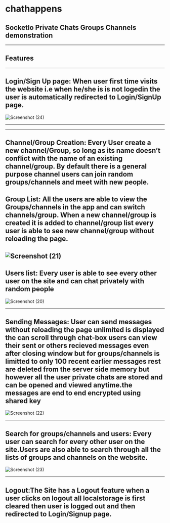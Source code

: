 # chathappens

SocketIo Private Chats Groups Channels demonstration
---

---
## Features
---
Login/Sign Up page: When user first time visits the website i.e when he/she is is not logedin the user is automatically redirected to Login/SignUp page.
---
![Screenshot (24)](https://user-images.githubusercontent.com/61535855/118099992-939e9300-b3f3-11eb-9d1f-f660457b0e18.png)

---
---
Channel/Group Creation: Every User create a new channel/Group, so long as its name doesn’t conflict with the name of an existing channel/group. By default there is a general purpose channel users can join random groups/channels and meet with new people.
---
Group List: All the users are able to view the Groups/channels in the app and can switch channels/group. When a new channel/group is created it is added to channel/group list every user is able to see new channel/group without reloading the page.
---
![Screenshot (21)](https://user-images.githubusercontent.com/61535855/118099150-7917ea00-b3f2-11eb-81b8-e7e46d947d4a.png)
---
Users list: Every user is able to see every other user on the site and can chat privately with random people
---
![Screenshot (20)](https://user-images.githubusercontent.com/61535855/118099021-4e2d9600-b3f2-11eb-8ec4-ab1014fa982d.png)

---
Sending Messages: User can send messages without reloading the page unlimited is displayed the can scroll through chat-box users can view their sent or others recieved messages even after closing window but for groups/channels is limitted to only 100 recent earlier messages rest are deleted from the server side memory but however all the user private chats are stored and can be opened and viewed anytime.the messages are end to end encrypted using shared key
---
![Screenshot (22)](https://user-images.githubusercontent.com/61535855/118099249-9cdb3000-b3f2-11eb-8f9f-e146af105f55.png)

---
Search for groups/channels and users: Every user can search for every other user on the site.Users are also able to search through all the lists of groups and channels on the website.
---
![Screenshot (23)](https://user-images.githubusercontent.com/61535855/118099360-bda38580-b3f2-11eb-98fb-f1d932da3eb3.png)

---
Logout:The Site has a Logout feature when a  user clicks on logout all localstorage is first cleared then user is logged out and then redirected to Login/Signup page.
---

